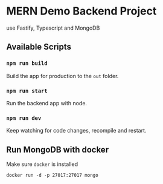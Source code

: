 # MERN Demo Backend Project

use Fastify, Typescript and MongoDB

## Available Scripts

### ```npm run build```

Build the app for production to the `out` folder.

### ```npm run start```

Run the backend app with node.

### ```npm run dev```

Keep watching for code changes, recompile and restart.

## Run MongoDB with docker

Make sure ```docker``` is installed

```
docker run -d -p 27017:27017 mongo
```
